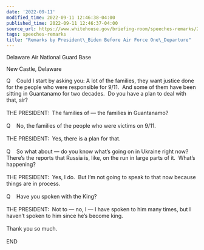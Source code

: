 ```yaml
---
date: '2022-09-11'
modified_time: 2022-09-11 12:46:38-04:00
published_time: 2022-09-11 12:46:37-04:00
source_url: https://www.whitehouse.gov/briefing-room/speeches-remarks/2022/09/11/remarks-by-president-biden-before-air-force-one-departure-22/
tags: speeches-remarks
title: "Remarks by President\_Biden Before Air Force One\_Departure"
---
```

 
Delaware Air National Guard Base

New Castle, Delaware

Q    Could I start by asking you: A lot of the families, they want
justice done for the people who were responsible for 9/11.  And some of
them have been sitting in Guantanamo for two decades.  Do you have a
plan to deal with that, sir?  
   
THE PRESIDENT:  The families of — the families in Guantanamo?  
   
Q    No, the families of the people who were victims on 9/11.  
   
THE PRESIDENT:  Yes, there is a plan for that.  
   
Q    So what about — do you know what’s going on in Ukraine right now? 
There’s the reports that Russia is, like, on the run in large parts of
it.  What’s happening?  
   
THE PRESIDENT:  Yes, I do.  But I’m not going to speak to that now
because things are in process.  
   
Q    Have you spoken with the King?  
   
THE PRESIDENT:  Not to — no, I — I have spoken to him many times, but I
haven’t spoken to him since he’s become king.  
   
Thank you so much.  
   
END
